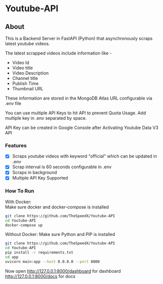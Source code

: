 # Youtube-API

## About

This is a Backend Server in FastAPI (Python) that asynchronously scraps latest youtube videos.

The latest scrapped videos include information like -

- Video Id
- Video title
- Video Description
- Channel title
- Publish Time
- Thumbnail URL

These information are stored in the MongoDB Atlas URL configurable via .env file

You can use multiple API Keys to hit API to prevent Quota Usage. Add multiple key in .env separated by space.

API Key can be created in Google Console after Activating Youtube Data V3 API

### Features

- [x] Scraps youtube videos with keyword "official" which can be updated in .env
- [x] Scrap interval is 60 seconds configurable in .env
- [x] Scraps in background
- [x] Multiple API Key Supported

### How To Run

With Docker:  
Make sure docker and docker-compose is installed

```bash
git clone https://github.com/TheSpeedX/Youtube-API
cd Youtube-API
docker-compose up
```

Without Docker:
Make sure Python and PIP is installed

```bash
git clone https://github.com/TheSpeedX/Youtube-API
cd Youtube-API
pip install -r requirements.txt
cd app
uvicorn main:app --host 0.0.0.0 --port 8000
```

Now open <http://127.0.0.1:8000/dashboard> for dashboard <http://127.0.0.1:8000/docs> for docs
